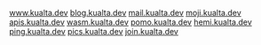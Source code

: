 <a href="https://www.kualta.dev">www.kualta.dev</a>
<a href="https://blog.kualta.dev">blog.kualta.dev</a>
<a href="https://mail.kualta.dev/subscription/form">mail.kualta.dev</a>
<a href="https://moji.kualta.dev">moji.kualta.dev</a>
<a href="https://apis.kualta.dev">apis.kualta.dev</a>
<a href="https://wasm.kualta.dev">wasm.kualta.dev</a>
<a href="https://pomo.kualta.dev">pomo.kualta.dev</a>
<a href="https://hemi.kualta.dev">hemi.kualta.dev</a>
<a href="https://ping.kualta.dev">ping.kualta.dev</a>
<a href="https://pics.kualta.dev">pics.kualta.dev</a>
<a href="https://join.kualta.dev">join.kualta.dev</a>